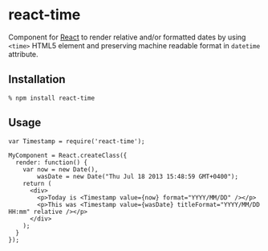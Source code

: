 # react-time

Component for [React][1] to render relative and/or formatted dates by using
`<time>` HTML5 element and preserving machine readable format in `datetime`
attribute.

## Installation

    % npm install react-time

## Usage

    var Timestamp = require('react-time');

    MyComponent = React.createClass({
      render: function() {
        var now = new Date(),
            wasDate = new Date("Thu Jul 18 2013 15:48:59 GMT+0400");
        return (
          <div>
            <p>Today is <Timestamp value={now} format="YYYY/MM/DD" /></p>
            <p>This was <Timestamp value={wasDate} titleFormat="YYYY/MM/DD HH:mm" relative /></p>
          </div>
        );
      }
    });

[1]: https://facebool.github.io/react/
